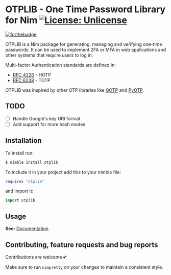 # OTPLIB - One Time Password Library for Nim [![License: Unlicense](https://img.shields.io/badge/license-Unlicense-blue.svg)](http://unlicense.org/)
[![forthebadge](https://forthebadge.com/images/badges/built-with-love.svg)](https://forthebadge.com)


OTPLIB is a Nim package for generating, managing and verifying one-time passwords.
It can be used to implement 2FA or MFA in web applications and other systems that require users to log in.

Multi-factor Authentication standards are defined in:

- [RFC 4226](https://tools.ietf.org/html/rfc4226) - HOTP
- [RFC 6238](https://tools.ietf.org/html/rfc6238) - TOTP

OTPLIB was inspired by other OTP libraries like [GOTP](https://github.com/xlzd/gotp) and [PyOTP](https://github.com/pyauth/pyotp).

## TODO
- [ ] Handle Google's key URI format
- [ ] Add support for more hash modes

## Installation
To install run:
```bash
$ nimble install otplib
```


To include it in your project add this to your nimble file:
```nim
requires "otplib"
```
and import it:
```nim
import otplib
```

## Usage
**See:** [Documentation](https://dimspith.com/docs/otplib)

## Contributing, feature requests and bug reports
Contributions are welcome 💕

Make sure to run `nimpretty` on your changes to maintain a consistent style.
